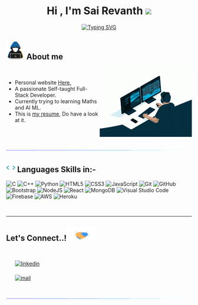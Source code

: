 
<h1 align="center"><b>Hi , I'm Sai Revanth </b><img src="https://media.giphy.com/media/hvRJCLFzcasrR4ia7z/giphy.gif" width="35"></h1>

<p align="center">
  <a href="https://git.io/typing-svg"><img src="https://readme-typing-svg.demolab.com?font=Fira+Code&pause=1000&color=1397F7&center=true&vCenter=true&width=435&lines=M+Sai+Revanth...;Computer+Science+Engineer+%F0%9F%8E%93...;Coding+To+Learn+(%E2%8C%A8%EF%B8%8F+%E2%8F%A9+%F0%9F%A7%A0)...;Self-taught+Developer!" alt="Typing SVG" /></a>
</p>


	
## <picture><img src = "assets/gif/coder.gif" width = 50px></picture> **About me**

<picture> <img align="right" src="assets/gif/coding.gif" width = 250px></picture>
<br>

- Personal website [Here.](https://sairevanth0007.github.io/portfolio/)
- A passionate Self-taught Full-Stack Developer.
- Currently trying to learning Maths and AI ML. 
- This is [my resume](assets/pdf/M%20%20Sai%20Revanth%20Resume.pdf), Do have a look at it.

<br><br>

<img src="assets/gif/blueline.gif">

## <img src="assets/gif/giphy.webp" width ="25"><b> Languages  Skills in:-</b>

<p align="center">

 ![C](https://img.shields.io/badge/C%20-%232370ED.svg?style=for-the-badge&logo=c&logoColor=white)
 ![C++](https://img.shields.io/badge/C++%20-%2300599C.svg?style=for-the-badge&logo=c%2B%2B&logoColor=white)
 ![Python](https://img.shields.io/badge/Python%20-%2314354C.svg?style=for-the-badge&logo=python&logoColor=white)
 ![HTML5](https://img.shields.io/badge/HTML5%20-%23E34F26.svg?style=for-the-badge&logo=html5&logoColor=white)
 ![CSS3](https://img.shields.io/badge/CSS%20-%231572B6.svg?style=for-the-badge&logo=css3&logoColor=white)
 ![JavaScript](https://img.shields.io/badge/JavaScript%20-%23F7DF1E.svg?style=for-the-badge&logo=javascript&logoColor=black)
 ![Git](https://img.shields.io/badge/git-%23F05033.svg?style=for-the-badge&logo=git&logoColor=white)
  ![GitHub](https://img.shields.io/badge/github-%23121011.svg?style=for-the-badge&logo=github&logoColor=white)
  ![Bootstrap](https://img.shields.io/badge/bootstrap-%23563D7C.svg?style=for-the-badge&logo=bootstrap&logoColor=white)
  ![NodeJS](https://img.shields.io/badge/node.js-6DA55F?style=for-the-badge&logo=node.js&logoColor=white)
  ![React](https://img.shields.io/badge/react-%2320232a.svg?style=for-the-badge&logo=react&logoColor=%2361DAFB) 
  ![MongoDB](https://img.shields.io/badge/MongoDB-%234ea94b.svg?style=for-the-badge&logo=mongodb&logoColor=white)
  ![Visual Studio Code](https://img.shields.io/badge/Visual%20Studio%20Code-0078d7.svg?style=for-the-badge&logo=visual-studio-code&logoColor=white)
  ![Firebase](https://img.shields.io/badge/Firebase-039BE5?style=for-the-badge&logo=Firebase&logoColor=white)
  ![AWS](https://img.shields.io/badge/AWS-%23FF9900.svg?style=for-the-badge&logo=amazon-aws&logoColor=white)
![Heroku](https://img.shields.io/badge/heroku-%23430098.svg?style=for-the-badge&logo=heroku&logoColor=white)
  

  <!-- ![Express.js](https://img.shields.io/badge/express.js-%23404d59.svg?style=for-the-badge&logo=express&logoColor=%2361DAFB)
  ![FastAPI](https://img.shields.io/badge/FastAPI-005571?style=for-the-badge&logo=fastapi)
  ![Flask](https://img.shields.io/badge/flask-%23000.svg?style=for-the-badge&logo=flask&logoColor=white)
  ![JWT](https://img.shields.io/badge/JWT-black?style=for-the-badge&logo=JSON%20web%20tokens)
  ![NodeJS](https://img.shields.io/badge/node.js-6DA55F?style=for-the-badge&logo=node.js&logoColor=white)
  ![Vercel](https://img.shields.io/badge/vercel-%23000000.svg?style=for-the-badge&logo=vercel&logoColor=white)
  -->
<br>

</p>


-----

## <b> Let's Connect..!</b><img src="assets/gif/handshake.gif" width ="80">
<br>
<div align='left'>

<ul>


<a href="https://linkedin.com/in/sairevanth0007" target="_blank">
<img src="https://img.shields.io/badge/linkedin:  M sai revanth-%2300acee.svg?color=405DE6&style=for-the-badge&logo=linkedin&logoColor=white" alt=linkedin style="margin-bottom: 5px;"/>
</a>

<br>

<br>

<a href="mailto:sairevanth0007@gmail.com" target="_blank">
<img src="https://img.shields.io/badge/gmail:  SaiRevanth0007-%23EA4335.svg?style=for-the-badge&logo=gmail&logoColor=white" alt=mail style="margin-bottom: 5px;" />
</a>
	
</ul>
</div>

<br>
<img src="assets/gif/blueline.gif">
<br>
